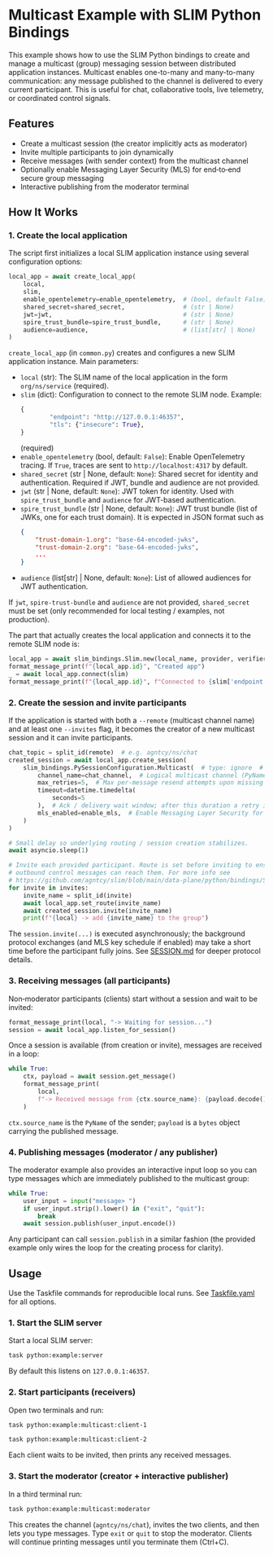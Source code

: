 # Multicast Example with SLIM Python Bindings

This example shows how to use the SLIM Python bindings to create and manage a
multicast (group) messaging session between distributed application instances.
Multicast enables one-to-many and many-to-many communication: any message
published to the channel is delivered to every current participant. This is
useful for chat, collaborative tools, live telemetry, or coordinated
control signals.

## Features
- Create a multicast session (the creator implicitly acts as moderator)
- Invite multiple participants to join dynamically
- Receive messages (with sender context) from the multicast channel
- Optionally enable Messaging Layer Security (MLS) for end‑to‑end secure group messaging
- Interactive publishing from the moderator terminal

## How It Works

### 1. Create the local application

The script first initializes a local SLIM application instance using several configuration options:

```python
local_app = await create_local_app(
    local,
    slim,
    enable_opentelemetry=enable_opentelemetry,  # (bool, default False)
    shared_secret=shared_secret,                # (str | None)
    jwt=jwt,                                    # (str | None)
    spire_trust_bundle=spire_trust_bundle,      # (str | None)
    audience=audience,                          # (list[str] | None)
)
```



`create_local_app` (in `common.py`) creates and configures a new SLIM
application instance. Main parameters:



- `local` (str): The SLIM name of the local application in the form
    `org/ns/service` (required).
- `slim` (dict): Configuration to connect to the remote SLIM node. Example:
    ```python
    {
            "endpoint": "http://127.0.0.1:46357",
            "tls": {"insecure": True},
    }
    ```
    (required)
- `enable_opentelemetry` (bool, default: `False`): Enable OpenTelemetry
    tracing. If `True`, traces are sent to `http://localhost:4317` by default.
- `shared_secret` (str | None, default: `None`): Shared secret for identity and
    authentication. Required if JWT, bundle and audience are not provided.
- `jwt` (str | None, default: `None`): JWT token for identity. Used with
    `spire_trust_bundle` and `audience` for JWT-based authentication.
- `spire_trust_bundle` (str | None, default: `None`): JWT trust bundle (list 
    of JWKs, one for each trust domain). It is expected in JSON format such as
    ```json
    {
        "trust-domain-1.org": "base-64-encoded-jwks",
        "trust-domain-2.org": "base-64-encoded-jwks",
        ...
    }
    ```
- `audience` (list[str] | None, default: `None`): List of allowed audiences for
    JWT authentication.
    
If `jwt`, `spire-trust-bundle` and `audience` are not provided, `shared_secret` must be set (only
recommended for local testing / examples, not production).

The part that actually creates the local application and connects it to the
remote SLIM node is:
```python
local_app = await slim_bindings.Slim.new(local_name, provider, verifier)
format_message_print(f"{local_app.id}", "Created app")
_ = await local_app.connect(slim)
format_message_print(f"{local_app.id}", f"Connected to {slim['endpoint']}")
```
### 2. Create the session and invite participants

If the application is started with both a `--remote` (multicast channel name) and
at least one `--invites` flag, it becomes the creator of a new
multicast session and it can invite participants.

```python
chat_topic = split_id(remote)  # e.g. agntcy/ns/chat
created_session = await local_app.create_session(
    slim_bindings.PySessionConfiguration.Multicast(  # type: ignore  # Build multicast session configuration
        channel_name=chat_channel,  # Logical multicast channel (PyName) all participants join; acts as group/topic identifier.
        max_retries=5,  # Max per-message resend attempts upon missing ack before reporting a delivery failure.
        timeout=datetime.timedelta(
            seconds=5
        ),  # Ack / delivery wait window; after this duration a retry is triggered (until max_retries).
        mls_enabled=enable_mls,  # Enable Messaging Layer Security for end-to-end encrypted & authenticated group communication.
    )
)

# Small delay so underlying routing / session creation stabilizes.
await asyncio.sleep(1)

# Invite each provided participant. Route is set before inviting to ensure
# outbound control messages can reach them. For more info see
# https://github.com/agntcy/slim/blob/main/data-plane/python/bindings/SESSION.md#invite-a-new-participant
for invite in invites:
    invite_name = split_id(invite)
    await local_app.set_route(invite_name)
    await created_session.invite(invite_name)
    print(f"{local} -> add {invite_name} to the group")
```

The `session.invite(...)` is executed asynchronously; the background protocol exchanges
(and MLS key schedule if enabled) may take a short time before the participant
fully joins. See [SESSION.md](../../../SESSION.md) for deeper protocol details.

### 3. Receiving messages (all participants)

Non‑moderator participants (clients) start without a session and wait to be
invited:

```python
format_message_print(local, "-> Waiting for session...")
session = await local_app.listen_for_session()
```

Once a session is available (from creation or invite), messages are received in a loop:

```python
while True:
    ctx, payload = await session.get_message()
    format_message_print(
        local,
        f"-> Received message from {ctx.source_name}: {payload.decode()}",
    )
```

`ctx.source_name` is the `PyName` of the sender; `payload` is a `bytes` object
carrying the published message.

### 4. Publishing messages (moderator / any publisher)

The moderator example also provides an interactive input loop so you can type
messages which are immediately published to the multicast group:

```python
while True:
    user_input = input("message> ")
    if user_input.strip().lower() in ("exit", "quit"):
        break
    await session.publish(user_input.encode())
```

Any participant can call `session.publish` in a
similar fashion (the provided example only wires the loop for the creating
process for clarity).


## Usage

Use the Taskfile commands for reproducible local runs. See
[Taskfile.yaml](../../Taskfile.yaml) for all options.

### 1. Start the SLIM server

Start a local SLIM server:

```bash
task python:example:server
```


By default this listens on `127.0.0.1:46357`.

### 2. Start participants (receivers)

Open two terminals and run:

```bash
task python:example:multicast:client-1
```

```bash
task python:example:multicast:client-2
```


Each client waits to be invited, then prints any received messages.

### 3. Start the moderator (creator + interactive publisher)

In a third terminal run:

```bash
task python:example:multicast:moderator
```


This creates the channel (`agntcy/ns/chat`), invites the two clients, and then
lets you type messages. Type `exit` or `quit` to stop the moderator. Clients
will continue printing messages until you terminate them (Ctrl+C).
